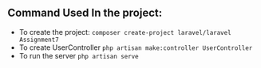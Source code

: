 
## Command Used In the project:

-  To create the project: `composer create-project laravel/laravel Assignment7`
-  To create UserController `php artisan make:controller UserController`
-  To run the server `php artisan serve`



